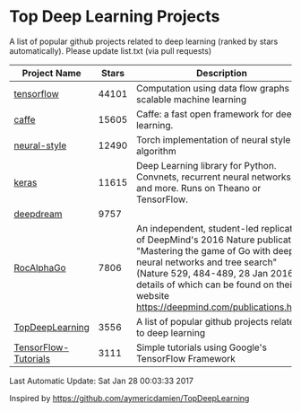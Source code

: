 # Top Deep Learning Projects
A list of popular github projects related to deep learning (ranked by stars automatically).
Please update list.txt (via pull requests)

| Project Name| Stars | Description |
| ------- | ------ | ------ |
| [tensorflow](https://github.com/tensorflow/tensorflow) | 44101 | Computation using data flow graphs for scalable machine learning
| [caffe](https://github.com/BVLC/caffe) | 15605 | Caffe: a fast open framework for deep learning.
| [neural-style](https://github.com/jcjohnson/neural-style) | 12490 | Torch implementation of neural style algorithm
| [keras](https://github.com/fchollet/keras) | 11615 | Deep Learning library for Python. Convnets, recurrent neural networks, and more. Runs on Theano or TensorFlow.
| [deepdream](https://github.com/google/deepdream) | 9757 | 
| [RocAlphaGo](https://github.com/Rochester-NRT/RocAlphaGo) | 7806 | An independent, student-led replication of DeepMind's 2016 Nature publication, "Mastering the game of Go with deep neural networks and tree search" (Nature 529, 484-489, 28 Jan 2016), details of which can be found on their website https://deepmind.com/publications.html.
| [TopDeepLearning](https://github.com/aymericdamien/TopDeepLearning) | 3556 | A list of popular github projects related to deep learning
| [TensorFlow-Tutorials](https://github.com/nlintz/TensorFlow-Tutorials) | 3111 | Simple tutorials using Google's TensorFlow Framework

Last Automatic Update: Sat Jan 28 00:03:33 2017

Inspired by https://github.com/aymericdamien/TopDeepLearning
